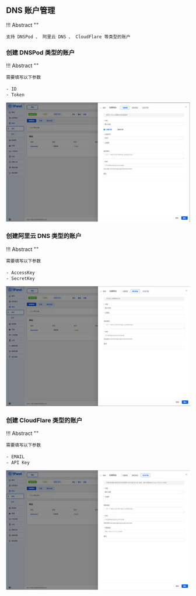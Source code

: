 ## DNS 账户管理
!!! Abstract ""

    支持 DNSPod 、 阿里云 DNS 、 CloudFlare 等类型的账户

### 创建 DNSPod 类型的账户

!!! Abstract ""

    需要填写以下参数

    - ID
    - Token

![img.png](../../img/websites/auto_create.png)

### 创建阿里云 DNS 类型的账户

!!! Abstract ""

    需要填写以下参数

    - AccessKey
    - SecretKey

![img.png](../../img/websites/static_create.png)

### 创建 CloudFlare 类型的账户

!!! Abstract ""

    需要填写以下参数

    - EMAIL
    - API Key

![img.png](../../img/websites/proxy_create.png)

